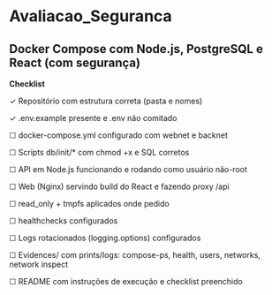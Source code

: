 # Avaliacao_Seguranca
Docker Compose com Node.js, PostgreSQL e React (com segurança)
---
**Checklist**

✓ Repositório com estrutura correta (pasta e nomes)

 ✓ .env.example presente e .env não comitado

☐ docker-compose.yml configurado com webnet e backnet

☐ Scripts db/init/* com chmod +x e SQL corretos

☐ API em Node.js funcionando e rodando como usuário não-root

☐ Web (Nginx) servindo build do React e fazendo proxy /api

☐ read_only + tmpfs aplicados onde pedido

☐ healthchecks configurados

☐ Logs rotacionados (logging.options) configurados

☐ Evidences/ com prints/logs: compose-ps, health, users, networks, network inspect

☐ README com instruções de execução e checklist preenchido
